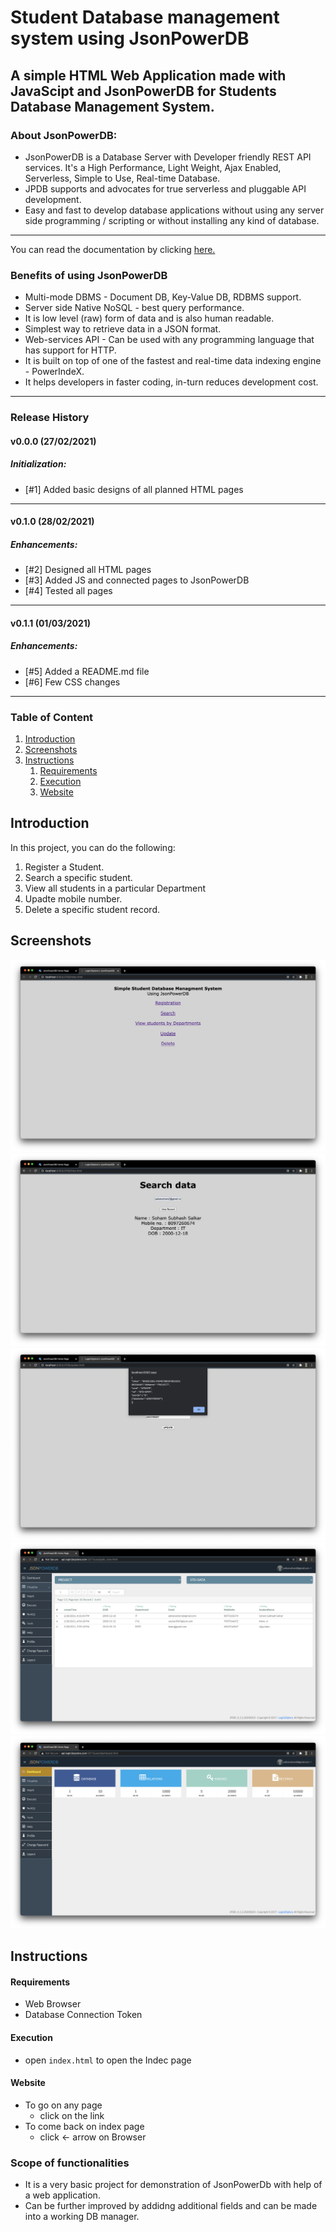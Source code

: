# Student Database management system using JsonPowerDB

## A simple **HTML Web Application** made with **JavaScipt** and **JsonPowerDB** for **Students Database Management System**.

### About JsonPowerDB:
* JsonPowerDB is a Database Server with Developer friendly REST API services. It's a High Performance, Light Weight, Ajax Enabled, Serverless, Simple to Use, Real-time Database.
* JPDB supports and advocates for true serverless and pluggable API development.
* Easy and fast to develop database applications without using any server side programming / scripting or without installing any kind of database.
---
You can read the documentation by clicking [here.](http://login2explore.com/jpdb/docs.html)


### Benefits of using JsonPowerDB
- Multi-mode DBMS - Document DB, Key-Value DB, RDBMS support.
- Server side Native NoSQL - best query performance.
- It is low level (raw) form of data and is also human readable.
- Simplest way to retrieve data in a JSON format.
- Web-services API - Can be used with any programming language that has support for HTTP.
- It is built on top of one of the fastest and real-time data indexing engine - PowerIndeX.
- It helps developers in faster coding, in-turn reduces development cost.
---

### Release History
#### v0.0.0 (27/02/2021)
##### Initialization:
- [#1] Added basic designs of all planned HTML pages
---
#### v0.1.0 (28/02/2021)
##### Enhancements:
- [#2] Designed all HTML pages
- [#3] Added JS and connected pages to JsonPowerDB
- [#4] Tested all pages
---
#### v0.1.1 (01/03/2021)
##### Enhancements:
- [#5] Added a README.md file
- [#6] Few CSS changes
---


### Table of Content
1. [Introduction](#introduction)
2. [Screenshots](#screenshots)
3. [Instructions](#instructions)
   1. [Requirements](#requirements)
   2. [Execution](#execution)
   3. [Website](#website)


## Introduction
In this project, you can do the following:
1. Register a Student.
2. Search a specific student.
3. View all students in a particular Department
4. Upadte mobile number.
5. Delete a specific student record.


## Screenshots
![Index](https://github.com/sohamsalkar/JSONpowerDB_L2X/blob/main/Screenshots/Indexss.png)
![Search](https://github.com/sohamsalkar/JSONpowerDB_L2X/blob/main/Screenshots/searchss.png)
![Update](https://github.com/sohamsalkar/JSONpowerDB_L2X/blob/main/Screenshots/updatess.png)
![Database](https://github.com/sohamsalkar/JSONpowerDB_L2X/blob/main/Screenshots/DBss.png)
![Dashboard](https://github.com/sohamsalkar/JSONpowerDB_L2X/blob/main/Screenshots/Dashboardss.png)


## Instructions
#### Requirements
  * Web Browser
  * Database Connection Token
#### Execution
* open `index.html` to open the Indec page
#### Website
* To go on any page
  * click on the link
* To come back on index page
  * click <- arrow on Browser

### Scope of functionalities
* It is a very basic project for demonstration of JsonPowerDb with help of a web application. 
* Can be further improved by addidng additional fields and can be made into a working DB manager.

